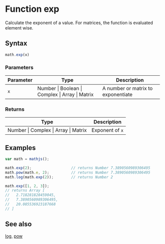 # Function exp

Calculate the exponent of a value. For matrices, the function is evaluated element wise.


## Syntax

```js
math.exp(x)
```

### Parameters

Parameter | Type | Description
--------- | ---- | -----------
`x` | Number &#124; Boolean &#124; Complex &#124; Array &#124; Matrix | A number or matrix to exponentiate

### Returns

Type | Description
---- | -----------
Number &#124; Complex &#124; Array &#124; Matrix | Exponent of `x`


## Examples

```js
var math = mathjs();

math.exp(2);                  // returns Number 7.3890560989306495
math.pow(math.e, 2);          // returns Number 7.3890560989306495
math.log(math.exp(2));        // returns Number 2

math.exp([1, 2, 3]);
// returns Array [
//   2.718281828459045,
//   7.3890560989306495,
//   20.085536923187668
// ]
```


## See also

[log](log.md),
[pow](pow.md)

